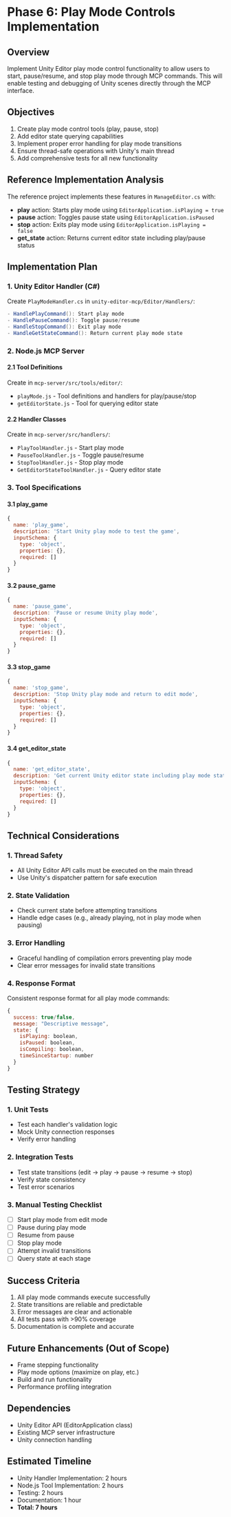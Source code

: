 # Phase 6: Play Mode Controls Implementation

## Overview
Implement Unity Editor play mode control functionality to allow users to start, pause/resume, and stop play mode through MCP commands. This will enable testing and debugging of Unity scenes directly through the MCP interface.

## Objectives
1. Create play mode control tools (play, pause, stop)
2. Add editor state querying capabilities
3. Implement proper error handling for play mode transitions
4. Ensure thread-safe operations with Unity's main thread
5. Add comprehensive tests for all new functionality

## Reference Implementation Analysis
The reference project implements these features in `ManageEditor.cs` with:
- **play** action: Starts play mode using `EditorApplication.isPlaying = true`
- **pause** action: Toggles pause state using `EditorApplication.isPaused`
- **stop** action: Exits play mode using `EditorApplication.isPlaying = false`
- **get_state** action: Returns current editor state including play/pause status

## Implementation Plan

### 1. Unity Editor Handler (C#)
Create `PlayModeHandler.cs` in `unity-editor-mcp/Editor/Handlers/`:
```csharp
- HandlePlayCommand(): Start play mode
- HandlePauseCommand(): Toggle pause/resume
- HandleStopCommand(): Exit play mode
- HandleGetStateCommand(): Return current play mode state
```

### 2. Node.js MCP Server

#### 2.1 Tool Definitions
Create in `mcp-server/src/tools/editor/`:
- `playMode.js` - Tool definitions and handlers for play/pause/stop
- `getEditorState.js` - Tool for querying editor state

#### 2.2 Handler Classes
Create in `mcp-server/src/handlers/`:
- `PlayToolHandler.js` - Start play mode
- `PauseToolHandler.js` - Toggle pause/resume
- `StopToolHandler.js` - Stop play mode
- `GetEditorStateToolHandler.js` - Query editor state

### 3. Tool Specifications

#### 3.1 play_game
```javascript
{
  name: 'play_game',
  description: 'Start Unity play mode to test the game',
  inputSchema: {
    type: 'object',
    properties: {},
    required: []
  }
}
```

#### 3.2 pause_game
```javascript
{
  name: 'pause_game',
  description: 'Pause or resume Unity play mode',
  inputSchema: {
    type: 'object',
    properties: {},
    required: []
  }
}
```

#### 3.3 stop_game
```javascript
{
  name: 'stop_game',
  description: 'Stop Unity play mode and return to edit mode',
  inputSchema: {
    type: 'object',
    properties: {},
    required: []
  }
}
```

#### 3.4 get_editor_state
```javascript
{
  name: 'get_editor_state',
  description: 'Get current Unity editor state including play mode status',
  inputSchema: {
    type: 'object',
    properties: {},
    required: []
  }
}
```

## Technical Considerations

### 1. Thread Safety
- All Unity Editor API calls must be executed on the main thread
- Use Unity's dispatcher pattern for safe execution

### 2. State Validation
- Check current state before attempting transitions
- Handle edge cases (e.g., already playing, not in play mode when pausing)

### 3. Error Handling
- Graceful handling of compilation errors preventing play mode
- Clear error messages for invalid state transitions

### 4. Response Format
Consistent response format for all play mode commands:
```javascript
{
  success: true/false,
  message: "Descriptive message",
  state: {
    isPlaying: boolean,
    isPaused: boolean,
    isCompiling: boolean,
    timeSinceStartup: number
  }
}
```

## Testing Strategy

### 1. Unit Tests
- Test each handler's validation logic
- Mock Unity connection responses
- Verify error handling

### 2. Integration Tests
- Test state transitions (edit → play → pause → resume → stop)
- Verify state consistency
- Test error scenarios

### 3. Manual Testing Checklist
- [ ] Start play mode from edit mode
- [ ] Pause during play mode
- [ ] Resume from pause
- [ ] Stop play mode
- [ ] Attempt invalid transitions
- [ ] Query state at each stage

## Success Criteria
1. All play mode commands execute successfully
2. State transitions are reliable and predictable
3. Error messages are clear and actionable
4. All tests pass with >90% coverage
5. Documentation is complete and accurate

## Future Enhancements (Out of Scope)
- Frame stepping functionality
- Play mode options (maximize on play, etc.)
- Build and run functionality
- Performance profiling integration

## Dependencies
- Unity Editor API (EditorApplication class)
- Existing MCP server infrastructure
- Unity connection handling

## Estimated Timeline
- Unity Handler Implementation: 2 hours
- Node.js Tool Implementation: 2 hours
- Testing: 2 hours
- Documentation: 1 hour
- **Total: 7 hours**